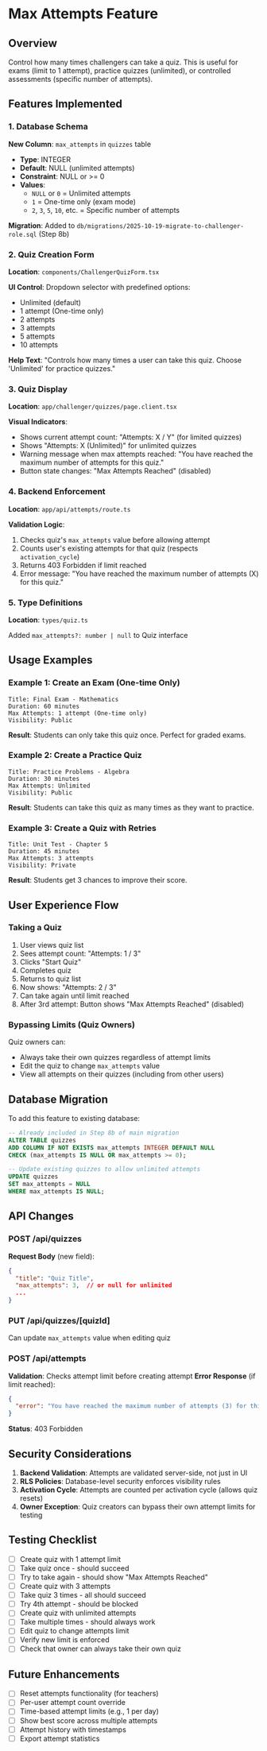 # Max Attempts Feature

## Overview
Control how many times challengers can take a quiz. This is useful for exams (limit to 1 attempt), practice quizzes (unlimited), or controlled assessments (specific number of attempts).

## Features Implemented

### 1. Database Schema
**New Column**: `max_attempts` in `quizzes` table
- **Type**: INTEGER
- **Default**: NULL (unlimited attempts)
- **Constraint**: NULL or >= 0
- **Values**:
  - `NULL` or `0` = Unlimited attempts
  - `1` = One-time only (exam mode)
  - `2`, `3`, `5`, `10`, etc. = Specific number of attempts

**Migration**: Added to `db/migrations/2025-10-19-migrate-to-challenger-role.sql` (Step 8b)

### 2. Quiz Creation Form
**Location**: `components/ChallengerQuizForm.tsx`

**UI Control**: Dropdown selector with predefined options:
- Unlimited (default)
- 1 attempt (One-time only)
- 2 attempts
- 3 attempts
- 5 attempts
- 10 attempts

**Help Text**: "Controls how many times a user can take this quiz. Choose 'Unlimited' for practice quizzes."

### 3. Quiz Display
**Location**: `app/challenger/quizzes/page.client.tsx`

**Visual Indicators**:
- Shows current attempt count: "Attempts: X / Y" (for limited quizzes)
- Shows "Attempts: X (Unlimited)" for unlimited quizzes
- Warning message when max attempts reached: "You have reached the maximum number of attempts for this quiz."
- Button state changes: "Max Attempts Reached" (disabled)

### 4. Backend Enforcement
**Location**: `app/api/attempts/route.ts`

**Validation Logic**:
1. Checks quiz's `max_attempts` value before allowing attempt
2. Counts user's existing attempts for that quiz (respects `activation_cycle`)
3. Returns 403 Forbidden if limit reached
4. Error message: "You have reached the maximum number of attempts (X) for this quiz."

### 5. Type Definitions
**Location**: `types/quiz.ts`

Added `max_attempts?: number | null` to Quiz interface

## Usage Examples

### Example 1: Create an Exam (One-time Only)
```
Title: Final Exam - Mathematics
Duration: 60 minutes
Max Attempts: 1 attempt (One-time only)
Visibility: Public
```
**Result**: Students can only take this quiz once. Perfect for graded exams.

### Example 2: Create a Practice Quiz
```
Title: Practice Problems - Algebra
Duration: 30 minutes
Max Attempts: Unlimited
Visibility: Public
```
**Result**: Students can take this quiz as many times as they want to practice.

### Example 3: Create a Quiz with Retries
```
Title: Unit Test - Chapter 5
Duration: 45 minutes
Max Attempts: 3 attempts
Visibility: Private
```
**Result**: Students get 3 chances to improve their score.

## User Experience Flow

### Taking a Quiz
1. User views quiz list
2. Sees attempt count: "Attempts: 1 / 3"
3. Clicks "Start Quiz"
4. Completes quiz
5. Returns to quiz list
6. Now shows: "Attempts: 2 / 3"
7. Can take again until limit reached
8. After 3rd attempt: Button shows "Max Attempts Reached" (disabled)

### Bypassing Limits (Quiz Owners)
Quiz owners can:
- Always take their own quizzes regardless of attempt limits
- Edit the quiz to change `max_attempts` value
- View all attempts on their quizzes (including from other users)

## Database Migration

To add this feature to existing database:

```sql
-- Already included in Step 8b of main migration
ALTER TABLE quizzes 
ADD COLUMN IF NOT EXISTS max_attempts INTEGER DEFAULT NULL 
CHECK (max_attempts IS NULL OR max_attempts >= 0);

-- Update existing quizzes to allow unlimited attempts
UPDATE quizzes 
SET max_attempts = NULL 
WHERE max_attempts IS NULL;
```

## API Changes

### POST /api/quizzes
**Request Body** (new field):
```json
{
  "title": "Quiz Title",
  "max_attempts": 3,  // or null for unlimited
  ...
}
```

### PUT /api/quizzes/[quizId]
Can update `max_attempts` value when editing quiz

### POST /api/attempts
**Validation**: Checks attempt limit before creating attempt
**Error Response** (if limit reached):
```json
{
  "error": "You have reached the maximum number of attempts (3) for this quiz."
}
```
**Status**: 403 Forbidden

## Security Considerations

1. **Backend Validation**: Attempts are validated server-side, not just in UI
2. **RLS Policies**: Database-level security enforces visibility rules
3. **Activation Cycle**: Attempts are counted per activation cycle (allows quiz resets)
4. **Owner Exception**: Quiz creators can bypass their own attempt limits for testing

## Testing Checklist

- [ ] Create quiz with 1 attempt limit
- [ ] Take quiz once - should succeed
- [ ] Try to take again - should show "Max Attempts Reached"
- [ ] Create quiz with 3 attempts
- [ ] Take quiz 3 times - all should succeed
- [ ] Try 4th attempt - should be blocked
- [ ] Create quiz with unlimited attempts
- [ ] Take multiple times - should always work
- [ ] Edit quiz to change attempts limit
- [ ] Verify new limit is enforced
- [ ] Check that owner can always take their own quiz

## Future Enhancements

- [ ] Reset attempts functionality (for teachers)
- [ ] Per-user attempt count override
- [ ] Time-based attempt limits (e.g., 1 per day)
- [ ] Show best score across multiple attempts
- [ ] Attempt history with timestamps
- [ ] Export attempt statistics
